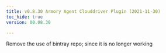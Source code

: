 ```yaml
---
title: v0.8.30 Armory Agent Clouddriver Plugin (2021-11-30)
toc_hide: true
version: 00.08.30

---
```


Remove the use of bintray repo; since it is no longer working
